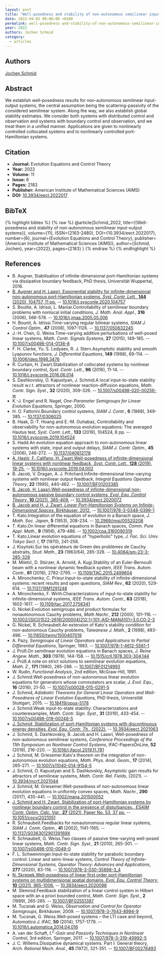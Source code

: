 ```yaml
---
layout: post
title: "Well-posedness and stability of non-autonomous semilinear input-output systems"
date: 2022-04-02 00:00:00 +0100
permalink: well-posedness-and-stability-of-non-autonomous-semilinear-input-output-systems
year: 2022
authors: Jochen Schmid
category:
  - articles
---
```

 
## Authors
[Jochen Schmid](authors/jochen_schmid)
 
## Abstract
We establish well-posedness results for non-autonomous semilinear input-output systems, the central assumption being the scattering-passivity of the considered semilinear system. Along the way, we also establish global stability estimates. We consider both systems with distributed control and observation and systems with boundary control and observation, and we treat them in a unified manner. Applications are given to nonlinearly controlled collocated systems and to nonlinearly controlled port-Hamiltonian systems.
 
## Citation
- **Journal:** Evolution Equations and Control Theory
- **Year:** 2022
- **Volume:** 11
- **Issue:** 6
- **Pages:** 2183
- **Publisher:** American Institute of Mathematical Sciences (AIMS)
- **DOI:** [10.3934/eect.2022017](https://doi.org/10.3934/eect.2022017)
 
## BibTeX
{% highlight bibtex %}
{% raw %}
@article{Schmid_2022,
  title={{Well-posedness and stability of non-autonomous semilinear input-output systems}},
  volume={11},
  ISSN={2163-2480},
  DOI={10.3934/eect.2022017},
  number={6},
  journal={Evolution Equations and Control Theory},
  publisher={American Institute of Mathematical Sciences (AIMS)},
  author={Schmid, Jochen},
  year={2022},
  pages={2183}
}
{% endraw %}
{% endhighlight %}
 
## References
- B. Augner, Stabilisation of infinite-dimensional port-Hamiltonian systems via dissipative boundary feedback, PhD thesis, Universität Wuppertal, 2016.
- [B. Augner and H. Laasri, Exponential stability for infinite-dimensional non-autonomous port-Hamiltonian systems, <i>Syst. Contr. Lett.</i>, <b>144</b> (2020), 104757, 11 pp.](exponential-stability-for-infinite-dimensional-non-autonomous-port-hamiltonian-systems) -- [10.1016/j.sysconle.2020.104757](https://doi.org/10.1016/j.sysconle.2020.104757)
- S. Boulite, A. Idrissi, L. Maniar.Controllability of semilinear boundary problems with nonlocal initial conditions, <i>J. Math. Anal. Appl.</i>, <b>316</b> (2006), 566-578. -- [10.1016/j.jmaa.2005.05.006](https://doi.org/10.1016/j.jmaa.2005.05.006)
- H. Bounit, A. Idrissi.Time-varying regular bilinear systems, <i>SIAM J. Control Optim.</i>, <b>47</b> (2008), 1097-1126. -- [10.1137/050632245](https://doi.org/10.1137/050632245)
- J.-H. Chen, G. Weiss.Time-varying additive perturbations of well-posed linear systems, <i>Math. Contr. Signals Systems</i>, <b>27</b> (2015), 149-185. -- [10.1007/s00498-014-0136-8](https://doi.org/10.1007/s00498-014-0136-8)
- F. H. Clarke, Yu. S. Ledyaev, R. J. Stern.Asymptotic stability and smooth Lyapunov functions, <i>J. Differential Equations</i>, <b>149</b> (1998), 69-114. -- [10.1006/jdeq.1998.3476](https://doi.org/10.1006/jdeq.1998.3476)
- R. Curtain, H. Zwart.Stabilization of collocated systems by nonlinear boundary control, <i>Syst. Contr. Lett.</i>, <b>96</b> (2016), 11-14. -- [10.1016/j.sysconle.2016.06.014](https://doi.org/10.1016/j.sysconle.2016.06.014)
- S. Dashkovskiy, O. Kapustyan, J. Schmid.A local input-to-state stability result w.r.t. attractors of nonlinear reaction-diffusion equations, <i>Math. Contr. Sign. Syst.</i>, <b>32</b> (2020), 309-326. -- [10.1007/s00498-020-00256-w](https://doi.org/10.1007/s00498-020-00256-w)
- K.-J. Engel and R. Nagel, <i>One-Parameter Semigroups for Linear Evolution Equations</i>, Springer, 2000.
- H. O. Fattorini.Boundary control systems, <i>SIAM J. Contr.</i>, <b>6</b> (1968), 349-385. -- [10.1137/0306025](https://doi.org/10.1137/0306025)
- B. Haak, D.-T. Hoang and E.-M. Ouhabaz, Controllability and observability for non-autonomous evolution equations: The averaged Hautus test, <i>Syst. Contr. Lett.</i>, <b>133</b> (2019), 104524, 8 pp. -- [10.1016/j.sysconle.2019.104524](https://doi.org/10.1016/j.sysconle.2019.104524)
- S. Hadd.An evolution equation approach to non-autonomous linear systems with state, input and output delays, <i>SIAM J. Contr. Optim.</i>, <b>45</b> (2006), 246-272. -- [10.1137/040612178](https://doi.org/10.1137/040612178)
- [A. Hastir, F. Califano, H. Zwart.Well-posedness of infinite-dimensional linear systems with nonlinear feedback, <i>Syst. Contr. Lett.</i>, <b>128</b> (2019), 19-25.](well-posedness-of-infinite-dimensional-linear-systems-with-nonlinear-feedback) -- [10.1016/j.sysconle.2019.04.002](https://doi.org/10.1016/j.sysconle.2019.04.002)
- B. Jacob, V. Dragan, A. J. Pritchard.Infinite-dimensional time-varying systems with nonlinear output feedback, <i>Integral Equations Operator Theory</i>, <b>22</b> (1995), 440-462. -- [10.1007/BF01203385](https://doi.org/10.1007/BF01203385)
- [B. Jacob, H. Laasri.Well-posedness of infinite-dimensional non-autonomous passive boundary control systems, <i>Evol. Equ. Control Theory</i>, <b>10</b> (2021), 385-409.](well-posedness-of-infinite-dimensional-non-autonomous-passive-boundary-control-systems) -- [10.3934/eect.2020072](https://doi.org/10.3934/eect.2020072)
- [B. Jacob and H. J. Zwart, <i>Linear Port-Hamiltonian Systems on Infinite-Dimensional Spaces</i>, Birkhäuser, 2012.](linear-port-hamiltonian-systems-on-infinite-dimensional-spaces) -- [10.1007/978-3-0348-0399-1](https://doi.org/10.1007/978-3-0348-0399-1)
- T. Kato.Integration of the equation of evolution in a Banach space, <i>J. Math. Soc. Japan</i>, <b>5</b> (1953), 208-234. -- [10.2969/jmsj/00520208](https://doi.org/10.2969/jmsj/00520208)
- T. Kato.On linear differential equations in Banach spaces, <i>Comm. Pure Appl. Math.</i>, <b>9</b> (1956), 479-486. -- [10.1002/cpa.3160090319](https://doi.org/10.1002/cpa.3160090319)
- T. Kato.Linear evolution equations of "hyperbolic" type, <i>J. Fac. Sci. Univ. Tokyo Sect. I</i>, <b>17</b> (1970), 241-258.
- J. Kisyński.Sur les opérateurs de Green des problèmes de Cauchy abstraits, <i>Stud. Math.</i>, <b>23</b> (1963/64), 285-328. -- [10.4064/sm-23-3-285-328](https://doi.org/10.4064/sm-23-3-285-328)
- M. Miletić, D. Stürzer, A. Arnold, A. Kugi.Stability of an Euler-Bernoulli beam with a nonlinear dynamic feedback system, <i>IEEE Trans. Autom. Contr.</i>, <b>61</b> (2016), 2782-2795. -- [10.1109/TAC.2015.2499604](https://doi.org/10.1109/TAC.2015.2499604)
- A. Mironchenko, C. Prieur.Input-to-state stability of infinite-dimensional systems: recent results and open questions, <i>SIAM Rev.</i>, <b>62</b> (2020), 529-614. -- [10.1137/19M1291248](https://doi.org/10.1137/19M1291248)
- A. Mironchenko, F. Wirth.Characterizations of input-to-state stability for infinite-dimensional systems, <i>IEEE Trans. Autom. Contr.</i>, <b>63</b> (2018), 1602-1617. -- [10.1109/tac.2017.2756341](https://doi.org/10.1109/tac.2017.2756341)
- G. Nickel.Evolution semigroups and product formulas for nonautonomous Cauchy problems, <i>Math Nachr.</i>, <b>212</b> (2000), 101-116. -- [10.1002/(SICI)1522-2616(200004)212:1<101::AID-MANA101>3.0.CO;2-3](https://doi.org/10.1002/(SICI)1522-2616(200004)212:1<101::AID-MANA101>3.0.CO;2-3)
- G. Nickel, R. Schnaubelt.An extension of Kato's stability condition for non-autonomous Cauchy problems, <i>Taiwanese J. Math.</i>, <b>2</b> (1998), 483-496. -- [10.11650/twjm/1500407019](https://doi.org/10.11650/twjm/1500407019)
- A. Pazy, <i>Semigroups of Linear Operators and Applications to Partial Differential Equations</i>, Springer, 1983. -- [10.1007/978-1-4612-5561-1](https://doi.org/10.1007/978-1-4612-5561-1)
- J. Prüß.On semilinear evolution equations in Banach spaces, <i>J. Reine Angew. Math.</i>, <b>303</b> (1978), 144-158. -- [10.1515/crll.1978.303-304.144](https://doi.org/10.1515/crll.1978.303-304.144)
- J. Prüß.A note on strict solutions to semilinear evolution equations, <i>Math. Z.</i>, <b>171</b> (1980), 285-288. -- [10.1007/BF01214993](https://doi.org/10.1007/BF01214993)
- W. Rudin, <i>Functional Analysis</i>, 2nd edition, McGraw-Hill, 1991.
- J. Schmid.Well-posedness of non-autonomous linear evolution equations for generators whose commutators are scalar, <i>J. Evol. Equ.</i>, <b>16</b> (2016), 21-50. -- [10.1007/s00028-015-0291-5](https://doi.org/10.1007/s00028-015-0291-5)
- J. Schmid, <i>Adiabatic Theorems for General Linear Operators and Well-Posedness of Linear Evolution Equations, </i> PhD thesis, Universität Stuttgart, 2015. -- [10.18419/opus-5178](https://doi.org/10.18419/opus-5178)
- J. Schmid.Weak input-to-state stability: Characterizations and counterexamples, <i>Math. Contr. Sign. Syst.</i>, <b>31</b> (2019), 433-454. -- [10.1007/s00498-019-00248-5](https://doi.org/10.1007/s00498-019-00248-5)
- [J. Schmid, Stabilization of port-Hamiltonian systems with discontinuous energy densities, <i>Evol. Equ. Contr. Th.</i>, (2022).](stabilization-of-port-hamiltonian-systems-with-discontinuous-energy-densities) -- [10.3934/eect.2021063](https://doi.org/10.3934/eect.2021063)
- J. Schmid, S. Dashkovskiy, B. Jacob and H. Laasri, Well-posedness of non-autonomous semilinear systems, <i>Conference Proceedings of the 11th Symposium on Nonlinear Control Systems</i>, IFAC-PapersOnLine, <b>52</b> (2019), 216–220. -- [10.1016/j.ifacol.2019.11.781](https://doi.org/10.1016/j.ifacol.2019.11.781)
- J. Schmid, M. Griesemer.Kato's theorem on the integration of non-autonomous evolution equations, <i>Math. Phys. Anal. Geom.</i>, <b>17</b> (2014), 265-271. -- [10.1007/s11040-014-9154-5](https://doi.org/10.1007/s11040-014-9154-5)
- J. Schmid, O. Kapustyan and S. Dashkovskiy, Asymptotic gain results for attractors of semilinear systems, <i>Math. Contr. Rel. Fields</i>, (2021). -- [10.3934/mcrf.2021044](https://doi.org/10.3934/mcrf.2021044)
- J. Schmid, M. Griesemer.Well-posedness of non-autonomous linear evolution equations in uniformly convex spaces, <i>Math. Nachr.</i>, <b>290</b> (2017), 435-441. -- [10.1002/mana.201500052](https://doi.org/10.1002/mana.201500052)
- [J. Schmid and H. Zwart, Stabilization of port-Hamiltonian systems by nonlinear boundary control in the presence of disturbances., <i>ESAIM Contr. Optim. Calc. Var.</i>, <b>27</b> (2021), Paper No. 53, 37 pp.](stabilization-of-port-hamiltonian-systems-by-nonlinear-boundary-control-in-the-presence-of-disturbances) -- [10.1051/cocv/2021051](https://doi.org/10.1051/cocv/2021051)
- R. Schnaubelt.Feedbacks for nonautonomous regular linear systems, <i>SIAM J. Contr. Optim.</i>, <b>41</b> (2002), 1141-1165. -- [10.1137/S036301290139169X](https://doi.org/10.1137/S036301290139169X)
- R. Schnaubelt, G. Weiss.Two classes of passive time-varying well-posed linear systems, <i>Math. Contr. Sign. Syst.</i>, <b>21</b> (2010), 265-301. -- [10.1007/s00498-010-0049-0](https://doi.org/10.1007/s00498-010-0049-0)
- F. L. Schwenninger.Input-to-state stability for parabolic boundary control: Linear and semi-linear systems, <i>Control Theory of Infinite-Dimensional Systems, Operator Theory: Advances and Applications</i>, <b>277</b> (2020), 83-116. -- [10.1007/978-3-030-35898-3_4](https://doi.org/10.1007/978-3-030-35898-3_4)
- [N. Skrepek.Well-posedness of linear first order port-Hamiltonian systems on multidimensional spatial domains, <i>Evol. Equ. Control Theory</i>, <b>10</b> (2021), 965-1006.](well-posedness-of-linear-first-order-port-hamiltonian-systems-on-multidimensional-spatial-domains) -- [10.3934/eect.2020098](https://doi.org/10.3934/eect.2020098)
- M. Slemrod.Feedback stabilization of a linear control system in Hilbert space with an a priori bounded control, <i>Math. Contr. Sign. Syst.</i>, <b>2</b> (1989), 265-285. -- [10.1007/BF02551387](https://doi.org/10.1007/BF02551387)
- M. Tucsnak and G. Weiss, <i>Observation and Control for Operator Semigroups</i>, Birkhäuser, 2009. -- [10.1007/978-3-7643-8994-9](https://doi.org/10.1007/978-3-7643-8994-9)
- M. Tucsnak, G. Weiss.Well-posed systems – the LTI case and beyond, <i>Automatica J. IFAC</i>, <b>50</b> (2014), 1757-1779. -- [10.1016/j.automatica.2014.04.016](https://doi.org/10.1016/j.automatica.2014.04.016)
- A. van der Schaft, <i>$L^2$-Gain and Passivity Techniques in Nonlinear Control</i>, 3rd edition, Springer, 2017. -- [10.1007/978-3-319-49992-5](https://doi.org/10.1007/978-3-319-49992-5)
- J. C. Willems.Dissipative dynamical systems. Part I: General theory, <i>Arch. Rational Mech. Anal.</i>, <b>45</b> (1972), 321-351. -- [10.1007/BF00276493](https://doi.org/10.1007/BF00276493)

